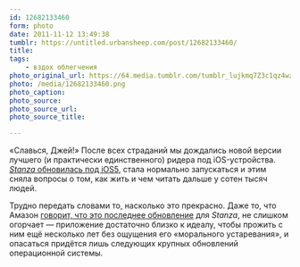 ```yaml
---
id: 12682133460
form: photo
date: 2011-11-12 13:49:38
tumblr: https://untitled.urbansheep.com/post/12682133460/
title:
tags:
    - вздох облегчения
photo_original_url: https://64.media.tumblr.com/tumblr_lujkmq7Z3c1qz4wzio1_1280.png
photo: /media/12682133460.png
photo_caption: 
photo_source:
photo_source_url:
photo_source_title:

---
```


<p>«Славься, Джей!» После всех страданий мы дождались новой версии лучшего (и практически единственного) ридера под iOS-устройства. <a href="http://itunes.apple.com/ru/app/stanza/id284956128?mt=8"><i>Stanza</i> обновилась под iOS5</a>, стала нормально запускаться и этим сняла вопросы о том, как жить и чем читать дальше у сотен тысяч людей.</p>

<p>Трудно передать словами то, насколько это прекрасно. Даже то, что Амазон <a href="http://www.macworld.com/article/163524/2011/11/amazon_updates_sunsets_stanza_app.html">говорит, что это последнее обновление</a> для <i>Stanza</i>, не слишком огорчает — приложение достаточно близко к идеалу, чтобы прожить с ним ещё несколько лет без ощущения его «морального устаревания», и опасаться придётся лишь следующих крупных обновлений операционной системы.</p>
